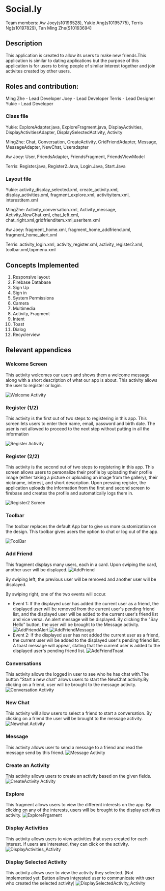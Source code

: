# Social.ly

Team members: Aw Joey(s10196528), Yukie Ang(s10195775), Terris Ng(s10197829), Tan Ming Zhe(S10193694)

## Description
This application is created to allow its users to make new friends.This application is similar to dating applications but the purpose of this application is for users to bring people of similar interest together and join activites created by other users.


## Roles and contribution:
Ming Zhe - Lead Developer
Joey - Lead Developer
Terris - Lead Designer
Yukie - Lead Developer

### Class file
Yukie: ExploreAdapter.java, ExploreFragment.java, DisplayActivities, DisplayActivitiesAdapter, DisplaySelectedActivity, Activity

MingZhe: Chat, Conversation, CreateActivity, GridFriendAdapter, Message, MessageAdapter, NewChat, Useradapter

Aw Joey: User, FriendsAdapter, FriendsFragment, FriendsViewModel

Terris: Register.java, Register2.Java, Login.Java, Start.Java

### Layout file

Yukie: activity_display_selected.xml, create_activity.xml, display_activities.xml, fragment_explore.xml, activityitem.xml, interestitem.xml

MingZhe: Activity_conversation.xml, Activity_message, Activity_NewChat.xml, chat_left.xml, chat_right.xml,gridfrienditem.xml,useritem.xml

Aw Joey: fragment_home.xml, fragment_home_addfriend.xml, fragment_home_alert.xml

Terris: activity_login.xml, activity_register.xml, activity_register2.xml, toolbar.xml,topmenu.xml

## Concepts Implemented
1. Responsive layout
2. Firebase Database
3. Sign Up
4. Sign in
5. System Permissions
6. Camera
7. Multimedia
8. Activity, Fragment
9. Intent
10. Toast
11. Dialog
12. Recyclerview

## Relevant appendices

### Welcome Screen
This activity welcomes our users and shows them a welcome message along with a short description of what our app is about. This activity allows the user to register or login.

![Welcome Activity](/Images/Start.JPG)

### Register (1/2)
This activity is the first out of two steps to registering in this app. This screen lets users to enter their name, email, password and birth date. The user is not allowed to proceed to the next step without putting in all the information

![Register Activity](/Images/Register.JPG)

### Register (2/2)
This activity is the second out of two steps to registering in this app. This screen allows users to personalize their profile by uploading their profile image (either taking a picture or uploading an image from the gallery), their nickname, interest, and short description. Upon pressing register, the application uploads the information from the first and second screen to firebase and creates the profile and automatically logs them in.

![Register2 Screen](/Images/Register2.JPG)

### Toolbar
The toolbar replaces the default App bar to give us more customization on the design. This toolbar gives users the option to chat or log out of the app.

![ToolBar](/Images/Toolbar.JPG)

### Add Friend
This fragment displays many users, each in a card. Upon swiping the card, another user will be displayed.
![AddFriend](/Images/AddFriend.png)

By swiping left, the previous user will be removed and another user will be displayed.

By swiping right, one of the two events will occur.
- Event 1: If the displayed user has added the current user as a friend, the displayed user will be removed from the current user's pending friend list, and the displayed user will be added to the current user's friend list and vice versa. An alert message will be displayed. By clicking the "Say Hello" button, the user will be brought to the Message activity.
![AddFriendAlert](Images/AddFriend_Alert.png)
![AddFriendMessage](Images/AddFriend_SayHello.png)
- Event 2: If the displayed user has not added the current user as a friend,  the current user will be added to the displayed user's pending friend list. A toast message will appear, stating that the current user is added to the displayed user's pending friend list.
![AddFriendToast](Images/AddFriend_Toast.png)

### Conversations
This activity allows the logged in user to see who he has chat with.The button "Start a new chat" allows users to start the NewChat activity.By clicking on a friend, user will be brought to the message activity.
![Conversation Activity](Images/Screenshot_20200607_132748_sg.MAD.socially.jpg)

### New Chat
This activity will allow users to select a friend to start a conversation. By clicking on a friend the user will be brought to the message activity. 
![Newchat Activity](Images/Screenshot_20200607_161231_sg.MAD.socially.jpg)

### Message
This activity allows user to send a message to a friend and read the message send by this friend.
![Message Activity](Images/Screenshot_20200607_132832_sg.MAD.socially.jpg)

### Create an Activity
This activity allows users to create an activity based on the given fields.
![CreateActivity Activity](Images/Screenshot_20200607_132852_sg.MAD.socially.jpg)

### Explore
This fragment allows users to view the different interests on the app. By clicking on any of the interests, users will be brought to the display activities activity.
![ExploreFrgament](Images/Screenshot_1591544326.png)

### Display Activities
This activity allows users to view activities that users created for each interest. If users are interested, they can click on the activity.
![DisplayActivities_Activity](Images/Screenshot_1591544332.png)

### Display Selected Activity
This activity allows user to view the activity they selected. 
(Not implemented yet: Button allows interested user to communicate with user who created the selected activity)
![DisplaySelectedActivity_Activity](Images/Screenshot_1591544338.png)

